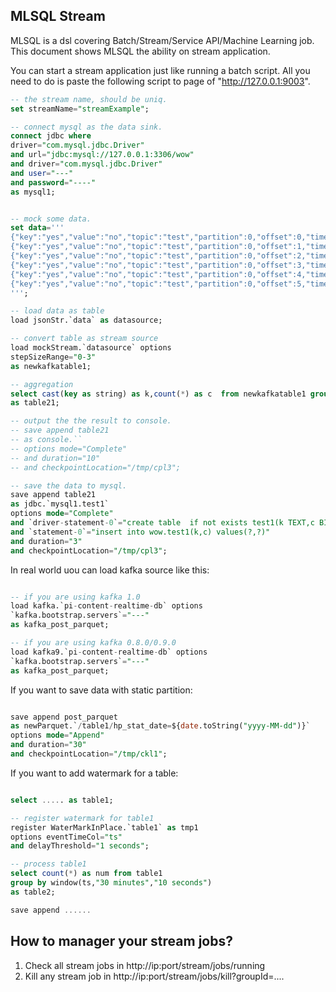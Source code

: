 ## MLSQL Stream

MLSQL is a dsl covering Batch/Stream/Service API/Machine Learning job. 
This document shows MLSQL the ability on stream application.

You can start a stream application just like running a batch script. 
All you need to do is paste the following script to page of "http://127.0.0.1:9003".

```sql
-- the stream name, should be uniq.
set streamName="streamExample";

-- connect mysql as the data sink.
connect jdbc where  
driver="com.mysql.jdbc.Driver"
and url="jdbc:mysql://127.0.0.1:3306/wow"
and driver="com.mysql.jdbc.Driver"
and user="---"
and password="----"
as mysql1;


-- mock some data.
set data='''
{"key":"yes","value":"no","topic":"test","partition":0,"offset":0,"timestamp":"2008-01-24 18:01:01.001","timestampType":0}
{"key":"yes","value":"no","topic":"test","partition":0,"offset":1,"timestamp":"2008-01-24 18:01:01.002","timestampType":0}
{"key":"yes","value":"no","topic":"test","partition":0,"offset":2,"timestamp":"2008-01-24 18:01:01.003","timestampType":0}
{"key":"yes","value":"no","topic":"test","partition":0,"offset":3,"timestamp":"2008-01-24 18:01:01.003","timestampType":0}
{"key":"yes","value":"no","topic":"test","partition":0,"offset":4,"timestamp":"2008-01-24 18:01:01.003","timestampType":0}
{"key":"yes","value":"no","topic":"test","partition":0,"offset":5,"timestamp":"2008-01-24 18:01:01.003","timestampType":0}
''';

-- load data as table
load jsonStr.`data` as datasource;

-- convert table as stream source
load mockStream.`datasource` options 
stepSizeRange="0-3"
as newkafkatable1;

-- aggregation 
select cast(key as string) as k,count(*) as c  from newkafkatable1 group by key
as table21;

-- output the the result to console.
-- save append table21  
-- as console.`` 
-- options mode="Complete"
-- and duration="10"
-- and checkpointLocation="/tmp/cpl3";

-- save the data to mysql.
save append table21  
as jdbc.`mysql1.test1` 
options mode="Complete"
and `driver-statement-0`="create table  if not exists test1(k TEXT,c BIGINT)"
and `statement-0`="insert into wow.test1(k,c) values(?,?)"
and duration="3"
and checkpointLocation="/tmp/cpl3";

```


In real world uou can load kafka source like this:

```sql

-- if you are using kafka 1.0
load kafka.`pi-content-realtime-db` options 
`kafka.bootstrap.servers`="---"
as kafka_post_parquet;

-- if you are using kafka 0.8.0/0.9.0
load kafka9.`pi-content-realtime-db` options 
`kafka.bootstrap.servers`="---"
as kafka_post_parquet;

```

If you want to save data with static partition:

```sql

save append post_parquet  
as newParquet.`/table1/hp_stat_date=${date.toString("yyyy-MM-dd")}` 
options mode="Append" 
and duration="30" 
and checkpointLocation="/tmp/ckl1";
```

If you want to add watermark for a table:

```sql

select ..... as table1;

-- register watermark for table1
register WaterMarkInPlace.`table1` as tmp1
options eventTimeCol="ts"
and delayThreshold="1 seconds";

-- process table1
select count(*) as num from table1
group by window(ts,"30 minutes","10 seconds")
as table2;

save append ......
```


## How to manager your stream jobs?

1. Check all stream jobs in http://ip:port/stream/jobs/running
2. Kill any stream job in http://ip:port/stream/jobs/kill?groupId=....
